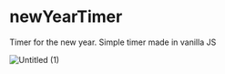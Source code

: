 # newYearTimer

Timer for the new year.
Simple timer made in vanilla JS

![Untitled (1)](https://user-images.githubusercontent.com/109638459/231945988-5958b2a2-3276-4614-a16a-eecaaa2b18eb.gif)

